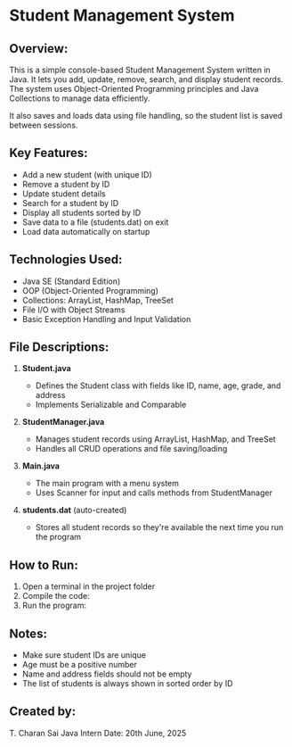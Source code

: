 Student Management System
=========================

Overview:
---------
This is a simple console-based Student Management System written in Java. It lets you add, update, remove, search, and display student records. The system uses Object-Oriented Programming principles and Java Collections to manage data efficiently.

It also saves and loads data using file handling, so the student list is saved between sessions.

Key Features:
-------------
- Add a new student (with unique ID)
- Remove a student by ID
- Update student details
- Search for a student by ID
- Display all students sorted by ID
- Save data to a file (students.dat) on exit
- Load data automatically on startup

Technologies Used:
------------------
- Java SE (Standard Edition)
- OOP (Object-Oriented Programming)
- Collections: ArrayList, HashMap, TreeSet
- File I/O with Object Streams
- Basic Exception Handling and Input Validation

File Descriptions:
------------------
1. **Student.java**  
   - Defines the Student class with fields like ID, name, age, grade, and address  
   - Implements Serializable and Comparable

2. **StudentManager.java**  
   - Manages student records using ArrayList, HashMap, and TreeSet  
   - Handles all CRUD operations and file saving/loading

3. **Main.java**  
   - The main program with a menu system  
   - Uses Scanner for input and calls methods from StudentManager

4. **students.dat** (auto-created)  
   - Stores all student records so they're available the next time you run the program

How to Run:
-----------
1. Open a terminal in the project folder
2. Compile the code:
3. Run the program:

Notes:
------
- Make sure student IDs are unique
- Age must be a positive number
- Name and address fields should not be empty
- The list of students is always shown in sorted order by ID

Created by:
-----------
T. Charan Sai
Java Intern
Date: 20th June, 2025
